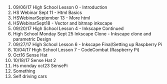 1. 09/06/17 High School Lesson 0 - Introduction 
2. HS Webinar Sept 11 - Html Basics
3. HSWebinarSeptember 13 - More html
4. HSWebinarSept18 - Vector and bitmap inkscape
5. 09/20/17 High School Lesson 4 - Inkscape Continued 
6. High School Monday Sept 25 Inkscape Clone - Inkscape clone and parametric Design
7. 09/27/17 High School Lesson 6 - Inkscape Final/Setting up Raspberry Pi 
8. 10/04/17 High School Lesson 7 - CodeCombat (Raspberry Pi)
9. Oct16 Sense Hat
10. 10/18/17 Sense Hat 2
11. Hs monday oct23 SensePi
12. Something
13. Self driving cars
